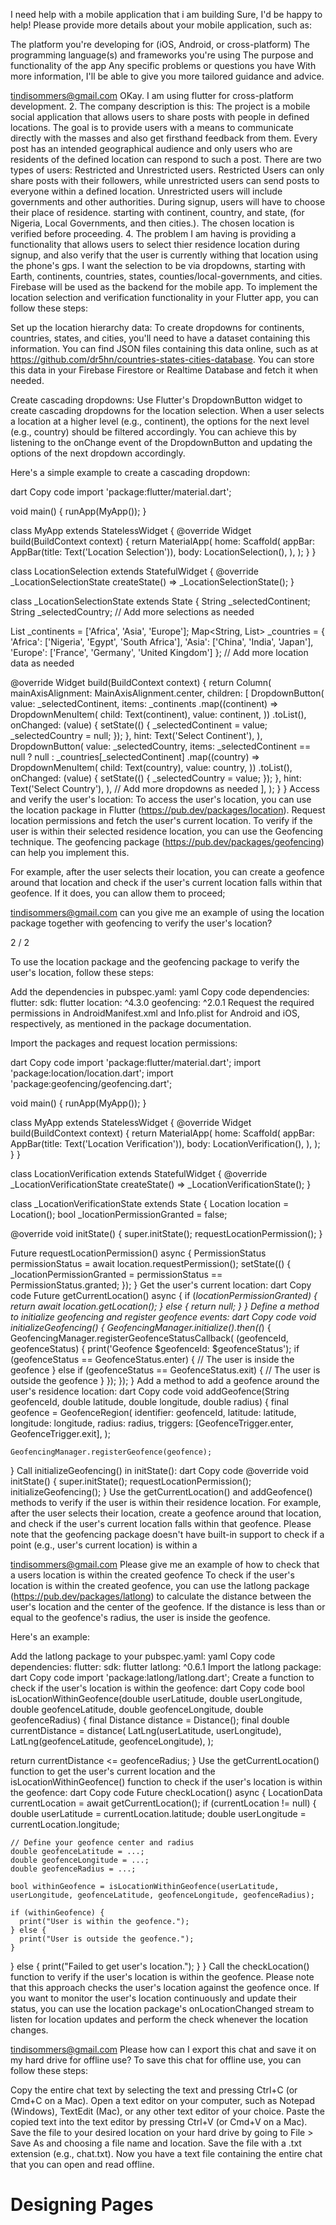 I need help with a mobile application that i am building 
Sure, I'd be happy to help! Please provide more details about your mobile application, such as:

The platform you're developing for (iOS, Android, or cross-platform)
The programming language(s) and frameworks you're using
The purpose and functionality of the app
Any specific problems or questions you have
With more information, I'll be able to give you more tailored guidance and advice.





tindisommers@gmail.com
OKay. I am using flutter for cross-platform development. 2. The company description is this: The project is a mobile social application that allows users to share posts with people in defined locations. The goal is to provide users with a means to communicate directly with the masses and also get firsthand feedback from them. Every post has an intended geographical audience and only users who are residents of the defined location can respond to such a post. There are two types of users: Restricted and Unrestricted users. Restricted Users can only share posts with their followers, while unrestricted users can send posts to everyone within a defined location. Unrestricted users will include governments and other authorities. During signup, users will have to choose their place of residence. starting with continent, country, and state, (for Nigeria, Local Governments, and then cities.). The chosen location is verified before proceeding. 4. The problem I am having is providing a functionality that allows users to select thier residence location during signup, and also verify that the  user is currently withing that location using the phone's gps. I want the selection to be via dropdowns, starting with Earth, continents, countries, states, counties/local-governments, and cities. Firebase will be used as the backend for the mobile app.
To implement the location selection and verification functionality in your Flutter app, you can follow these steps:

Set up the location hierarchy data:
To create dropdowns for continents, countries, states, and cities, you'll need to have a dataset containing this information. You can find JSON files containing this data online, such as at https://github.com/dr5hn/countries-states-cities-database. You can store this data in your Firebase Firestore or Realtime Database and fetch it when needed.

Create cascading dropdowns:
Use Flutter's DropdownButton widget to create cascading dropdowns for the location selection. When a user selects a location at a higher level (e.g., continent), the options for the next level (e.g., country) should be filtered accordingly. You can achieve this by listening to the onChange event of the DropdownButton and updating the options of the next dropdown accordingly.

Here's a simple example to create a cascading dropdown:

dart
Copy code
import 'package:flutter/material.dart';

void main() {
  runApp(MyApp());
}

class MyApp extends StatelessWidget {
  @override
  Widget build(BuildContext context) {
    return MaterialApp(
      home: Scaffold(
        appBar: AppBar(title: Text('Location Selection')),
        body: LocationSelection(),
      ),
    );
  }
}

class LocationSelection extends StatefulWidget {
  @override
  _LocationSelectionState createState() => _LocationSelectionState();
}

class _LocationSelectionState extends State<LocationSelection> {
  String _selectedContinent;
  String _selectedCountry;
  // Add more selections as needed

  List<String> _continents = ['Africa', 'Asia', 'Europe'];
  Map<String, List<String>> _countries = {
    'Africa': ['Nigeria', 'Egypt', 'South Africa'],
    'Asia': ['China', 'India', 'Japan'],
    'Europe': ['France', 'Germany', 'United Kingdom']
  };
  // Add more location data as needed

  @override
  Widget build(BuildContext context) {
    return Column(
      mainAxisAlignment: MainAxisAlignment.center,
      children: [
        DropdownButton<String>(
          value: _selectedContinent,
          items: _continents
              .map((continent) => DropdownMenuItem(
                    child: Text(continent),
                    value: continent,
                  ))
              .toList(),
          onChanged: (value) {
            setState(() {
              _selectedContinent = value;
              _selectedCountry = null;
            });
          },
          hint: Text('Select Continent'),
        ),
        DropdownButton<String>(
          value: _selectedCountry,
          items: _selectedContinent == null
              ? null
              : _countries[_selectedContinent]
                  .map((country) => DropdownMenuItem(
                        child: Text(country),
                        value: country,
                      ))
                  .toList(),
          onChanged: (value) {
            setState(() {
              _selectedCountry = value;
            });
          },
          hint: Text('Select Country'),
        ),
        // Add more dropdowns as needed
      ],
    );
  }
}
Access and verify the user's location:
To access the user's location, you can use the location package in Flutter (https://pub.dev/packages/location). Request location permissions and fetch the user's current location. To verify if the user is within their selected residence location, you can use the Geofencing technique. The geofencing package (https://pub.dev/packages/geofencing) can help you implement this.

For example, after the user selects their location, you can create a geofence around that location and check if the user's current location falls within that geofence. If it does, you can allow them to proceed;





tindisommers@gmail.com
can you give me an example of using the location package together with geofencing to verify the user's location?

2 / 2

To use the location package and the geofencing package to verify the user's location, follow these steps:

Add the dependencies in pubspec.yaml:
yaml
Copy code
dependencies:
  flutter:
    sdk: flutter
  location: ^4.3.0
  geofencing: ^2.0.1
Request the required permissions in AndroidManifest.xml and Info.plist for Android and iOS, respectively, as mentioned in the package documentation.

Import the packages and request location permissions:

dart
Copy code
import 'package:flutter/material.dart';
import 'package:location/location.dart';
import 'package:geofencing/geofencing.dart';

void main() {
  runApp(MyApp());
}

class MyApp extends StatelessWidget {
  @override
  Widget build(BuildContext context) {
    return MaterialApp(
      home: Scaffold(
        appBar: AppBar(title: Text('Location Verification')),
        body: LocationVerification(),
      ),
    );
  }
}

class LocationVerification extends StatefulWidget {
  @override
  _LocationVerificationState createState() => _LocationVerificationState();
}

class _LocationVerificationState extends State<LocationVerification> {
  Location location = Location();
  bool _locationPermissionGranted = false;

  @override
  void initState() {
    super.initState();
    requestLocationPermission();
  }

  Future<void> requestLocationPermission() async {
    PermissionStatus permissionStatus = await location.requestPermission();
    setState(() {
      _locationPermissionGranted = permissionStatus == PermissionStatus.granted;
    });
  }
Get the user's current location:
dart
Copy code
  Future<LocationData> getCurrentLocation() async {
    if (_locationPermissionGranted) {
      return await location.getLocation();
    } else {
      return null;
    }
  }
Define a method to initialize geofencing and register geofence events:
dart
Copy code
  void initializeGeofencing() {
    GeofencingManager.initialize().then((_) {
      GeofencingManager.registerGeofenceStatusCallback(
          (geofenceId, geofenceStatus) {
        print('Geofence $geofenceId: $geofenceStatus');
        if (geofenceStatus == GeofenceStatus.enter) {
          // The user is inside the geofence
        } else if (geofenceStatus == GeofenceStatus.exit) {
          // The user is outside the geofence
        }
      });
    });
  }
Add a method to add a geofence around the user's residence location:
dart
Copy code
  void addGeofence(String geofenceId, double latitude, double longitude, double radius) {
    final geofence = GeofenceRegion(
      identifier: geofenceId,
      latitude: latitude,
      longitude: longitude,
      radius: radius,
      triggers: [GeofenceTrigger.enter, GeofenceTrigger.exit],
    );

    GeofencingManager.registerGeofence(geofence);
  }
Call initializeGeofencing() in initState():
dart
Copy code
  @override
  void initState() {
    super.initState();
    requestLocationPermission();
    initializeGeofencing();
  }
Use the getCurrentLocation() and addGeofence() methods to verify if the user is within their residence location. For example, after the user selects their location, create a geofence around that location, and check if the user's current location falls within that geofence.
Please note that the geofencing package doesn't have built-in support to check if a point (e.g., user's current location) is within a





tindisommers@gmail.com
Please give me an example of how to check that a users location is within the created geofence
To check if the user's location is within the created geofence, you can use the latlong package (https://pub.dev/packages/latlong) to calculate the distance between the user's location and the center of the geofence. If the distance is less than or equal to the geofence's radius, the user is inside the geofence.

Here's an example:

Add the latlong package to your pubspec.yaml:
yaml
Copy code
dependencies:
  flutter:
    sdk: flutter
  latlong: ^0.6.1
Import the latlong package:
dart
Copy code
import 'package:latlong/latlong.dart';
Create a function to check if the user's location is within the geofence:
dart
Copy code
bool isLocationWithinGeofence(double userLatitude, double userLongitude, double geofenceLatitude, double geofenceLongitude, double geofenceRadius) {
  final Distance distance = Distance();
  final double currentDistance = distance(
    LatLng(userLatitude, userLongitude),
    LatLng(geofenceLatitude, geofenceLongitude),
  );

  return currentDistance <= geofenceRadius;
}
Use the getCurrentLocation() function to get the user's current location and the isLocationWithinGeofence() function to check if the user's location is within the geofence:
dart
Copy code
Future<void> checkLocation() async {
  LocationData currentLocation = await getCurrentLocation();
  if (currentLocation != null) {
    double userLatitude = currentLocation.latitude;
    double userLongitude = currentLocation.longitude;

    // Define your geofence center and radius
    double geofenceLatitude = ...;
    double geofenceLongitude = ...;
    double geofenceRadius = ...;

    bool withinGeofence = isLocationWithinGeofence(userLatitude, userLongitude, geofenceLatitude, geofenceLongitude, geofenceRadius);

    if (withinGeofence) {
      print("User is within the geofence.");
    } else {
      print("User is outside the geofence.");
    }
  } else {
    print("Failed to get user's location.");
  }
}
Call the checkLocation() function to verify if the user's location is within the geofence.
Please note that this approach checks the user's location against the geofence once. If you want to monitor the user's location continuously and update their status, you can use the location package's onLocationChanged stream to listen for location updates and perform the check whenever the location changes.





tindisommers@gmail.com
Please how can I export this chat and save it on my hard drive for offline use?
To save this chat for offline use, you can follow these steps:

Copy the entire chat text by selecting the text and pressing Ctrl+C (or Cmd+C on a Mac).
Open a text editor on your computer, such as Notepad (Windows), TextEdit (Mac), or any other text editor of your choice.
Paste the copied text into the text editor by pressing Ctrl+V (or Cmd+V on a Mac).
Save the file to your desired location on your hard drive by going to File > Save As and choosing a file name and location. Save the file with a .txt extension (e.g., chat.txt).
Now you have a text file containing the entire chat that you can open and read offline.





# Designing Pages